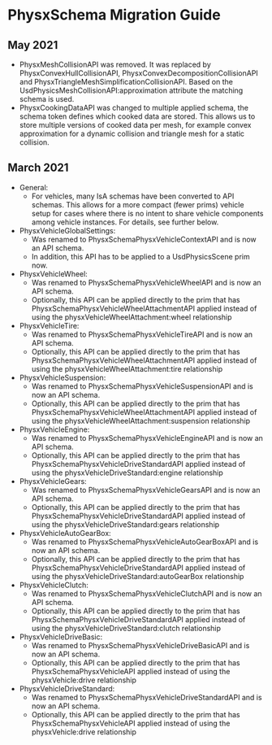 PhysxSchema Migration Guide
===========================

May 2021
----------
* PhysxMeshCollisionAPI was removed. It was replaced by PhysxConvexHullCollisionAPI, PhysxConvexDecompositionCollisionAPI and 
PhysxTriangleMeshSimplificationCollisionAPI. Based on the UsdPhysicsMeshCollisionAPI:approximation attribute the matching schema
is used. 
* PhysxCookingDataAPI was changed to multiple applied schema, the schema token defines which cooked data are stored. This allows us to store multiple versions of cooked data per mesh, for example convex approximation for a dynamic collision and triangle mesh for a static collision.

March 2021
----------

* General: 
   - For vehicles, many IsA schemas have been converted to API schemas. This allows for a more compact (fewer prims) vehicle setup for cases where there is no intent to share vehicle components among vehicle instances. For details, see further below.
* PhysxVehicleGlobalSettings:
  - Was renamed to PhysxSchemaPhysxVehicleContextAPI and is now an API schema.
  - In addition, this API has to be applied to a UsdPhysicsScene prim now.
* PhysxVehicleWheel:
   - Was renamed to PhysxSchemaPhysxVehicleWheelAPI and is now an API schema.
   - Optionally, this API can be applied directly to the prim that has PhysxSchemaPhysxVehicleWheelAttachmentAPI applied instead of using the physxVehicleWheelAttachment:wheel relationship
* PhysxVehicleTire:
   - Was renamed to PhysxSchemaPhysxVehicleTireAPI and is now an API schema.
   - Optionally, this API can be applied directly to the prim that has PhysxSchemaPhysxVehicleWheelAttachmentAPI applied instead of using the physxVehicleWheelAttachment:tire relationship
* PhysxVehicleSuspension:
   - Was renamed to PhysxSchemaPhysxVehicleSuspensionAPI and is now an API schema.
   - Optionally, this API can be applied directly to the prim that has PhysxSchemaPhysxVehicleWheelAttachmentAPI applied instead of using the physxVehicleWheelAttachment:suspension relationship
* PhysxVehicleEngine:
   - Was renamed to PhysxSchemaPhysxVehicleEngineAPI and is now an API schema.
   - Optionally, this API can be applied directly to the prim that has PhysxSchemaPhysxVehicleDriveStandardAPI applied instead of using the physxVehicleDriveStandard:engine relationship
* PhysxVehicleGears:
   - Was renamed to PhysxSchemaPhysxVehicleGearsAPI and is now an API schema.
   - Optionally, this API can be applied directly to the prim that has PhysxSchemaPhysxVehicleDriveStandardAPI applied instead of using the physxVehicleDriveStandard:gears relationship
* PhysxVehicleAutoGearBox:
   - Was renamed to PhysxSchemaPhysxVehicleAutoGearBoxAPI and is now an API schema.
   - Optionally, this API can be applied directly to the prim that has PhysxSchemaPhysxVehicleDriveStandardAPI applied instead of using the physxVehicleDriveStandard:autoGearBox relationship
* PhysxVehicleClutch:
   - Was renamed to PhysxSchemaPhysxVehicleClutchAPI and is now an API schema.
   - Optionally, this API can be applied directly to the prim that has PhysxSchemaPhysxVehicleDriveStandardAPI applied instead of using the physxVehicleDriveStandard:clutch relationship
* PhysxVehicleDriveBasic:
   - Was renamed to PhysxSchemaPhysxVehicleDriveBasicAPI and is now an API schema.
   - Optionally, this API can be applied directly to the prim that has PhysxSchemaPhysxVehicleAPI applied instead of using the physxVehicle:drive relationship
* PhysxVehicleDriveStandard:
   - Was renamed to PhysxSchemaPhysxVehicleDriveStandardAPI and is now an API schema.
   - Optionally, this API can be applied directly to the prim that has PhysxSchemaPhysxVehicleAPI applied instead of using the physxVehicle:drive relationship
